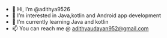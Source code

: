 - 👋 Hi, I’m @adithya9526
- 👀 I’m interested in Java,kotlin and Android app development
- 🌱 I’m currently learning Java and kotlin
- 📫 You can reach me @ adithyaudayan952@gmail.com

<!---
adithya9526/adithya9526 is a ✨ special ✨ repository because its `README.md` (this file) appears on your GitHub profile.
You can click the Preview link to take a look at your changes.
--->
